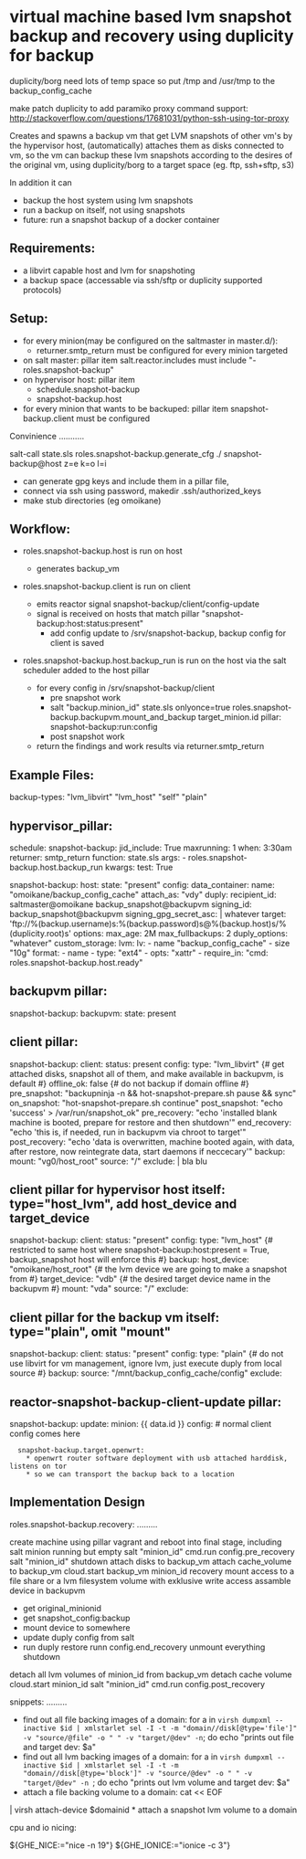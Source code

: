 virtual machine based lvm snapshot backup and recovery using duplicity for backup
=================================================================================

 duplicity/borg need lots of temp space so put /tmp and /usr/tmp to the backup_config_cache

 make patch duplicity to add paramiko proxy command support:
   http://stackoverflow.com/questions/17681031/python-ssh-using-tor-proxy


Creates and spawns a backup vm that get LVM snapshots of other vm's by the hypervisor host,
(automatically) attaches them as disks connected to vm,
so the vm can backup these lvm snapshots according to the desires of the original vm,
using duplicity/borg to a target space (eg. ftp, ssh+sftp, s3)

In addition it can
  - backup the host system using lvm snapshots
  - run a backup on itself, not using snapshots
  - future: run a snapshot backup of a docker container

Requirements:
-------------
  - a libvirt capable host and lvm for snapshoting
  - a backup space (accessable via ssh/sftp or duplicity supported protocols)

Setup:
------
  - for every minion(may be configured on the saltmaster in master.d/):
    -  returner.smtp_return must be configured for every minion targeted
  - on salt master: pillar item salt.reactor.includes must include "- roles.snapshot-backup"
  - on hypervisor host: pillar item
    - schedule.snapshot-backup
    - snapshot-backup.host
  - for every minion that wants to be backuped: pillar item snapshot-backup.client must be configured

Convinience
...........

salt-call state.sls roles.snapshot-backup.generate_cfg ./ snapshot-backup@host z=e k=o l=i
  - can generate gpg keys and include them in a pillar file,
  - connect via ssh using password, makedir .ssh/authorized_keys
  - make stub directories (eg omoikane)


Workflow:
---------
  - roles.snapshot-backup.host is run on host
    - generates backup_vm

  - roles.snapshot-backup.client is run on client
    - emits reactor signal snapshot-backup/client/config-update
    - signal is received on hosts that match pillar "snapshot-backup:host:status:present"
      - add config update to /srv/snapshot-backup, backup config for client is saved

  - roles.snapshot-backup.host.backup_run is run on the host via the salt scheduler added to the host pillar
    - for every config in /srv/snapshot-backup/client
      - pre snapshot work
      - salt "backup.minion_id" state.sls onlyonce=true roles.snapshot-backup.backupvm.mount_and_backup target_minion.id
        pillar: snapshot-backup:run:config
      - post snapshot work
    - return the findings and work results via returner.smtp_return


Example Files:
--------------

backup-types:
  "lvm_libvirt"
  "lvm_host"
  "self"
  "plain"


hypervisor_pillar:
---
schedule:
  snapshot-backup:
    jid_include: True
    maxrunning: 1
    when: 3:30am
    returner: smtp_return
    function: state.sls
    args:
      - roles.snapshot-backup.host.backup_run
    kwargs:
      test: True

snapshot-backup:
  host:
    state: "present"
    config:
      data_container:
        name: "omoikane/backup_config_cache"
        attach_as: "vdy"
      duply:
        recipient_id: saltmaster@omoikane backup_snapshot@backupvm
        signing_id: backup_snapshot@backupvm
        signing_gpg_secret_asc: |
          whatever
        target: 'ftp://%(backup.username)s:%(backup.password)s@%(backup.host)s/%(duplicity.root)s'
        options:
          max_age: 2M
          max_fullbackups: 2
          duply_options: "whatever"
    custom_storage:
      lvm:
        lv:
          - name "backup_config_cache"
          - size "10g"
        format:
          - name
          - type: "ext4"
          - opts: "xattr"
          - require_in: "cmd: roles.snapshot-backup.host.ready"

backupvm pillar:
---
snapshot-backup:
  backupvm:
    state: present

client pillar:
---
snapshot-backup:
  client:
    status: present
    config:
      type: "lvm_libvirt" {# get attached disks, snapshot all of them, and make available in backupvm, is default #}
      offline_ok: false {# do not backup if domain offline #}
      pre_snapshot: "backupninja -n && hot-snapshot-prepare.sh pause && sync"
      on_snapshot: "hot-snapshot-prepare.sh continue"
      post_snapshot: "echo 'success' > /var/run/snapshot_ok"
      pre_recovery: "echo 'installed blank machine is booted, prepare for restore and then shutdown'"
      end_recovery: "echo 'this is, if needed, run in backupvm via chroot to target'"
      post_recovery: "echo 'data is overwritten, machine booted again, with data, after restore, now reintegrate data, start daemons if neccecary'"
      backup:
        mount: "vg0/host_root"
        source: "/"
        exclude: |
            bla
            blu

client pillar for hypervisor host itself: type="host_lvm", add host_device and target_device
---
snapshot-backup:
  client:
    status: "present"
    config:
      type: "lvm_host" {# restricted to same host where snapshot-backup:host:present = True, backup_snapshot host will enforce this #}
      backup:
        host_device: "omoikane/host_root" {# the lvm device we are going to make a snapshot from #}
        target_device: "vdb" {# the desired target device name in the backupvm #}
        mount: "vda"
        source: "/"
        exclude:

client pillar for the backup vm itself: type="plain", omit "mount"
---
snapshot-backup:
  client:
    status: "present"
    config:
      type: "plain" {# do not use libvirt for vm management, ignore lvm, just execute duply from local source #}
      backup:
        source: "/mnt/backup_config_cache/config"
        exclude:

reactor-snapshot-backup-client-update pillar:
---
snapshot-backup:
  update:
    minion: {{ data.id }}
    config:
      # normal client config comes here



      snapshot-backup.target.openwrt:
        * openwrt router software deployment with usb attached harddisk, listens on tor
        * so we can transport the backup back to a location

Implementation Design
---------------------

roles.snapshot-backup.recovery:
.........

create machine using pillar vagrant and reboot into final stage, including salt minion running but empty
salt "minion_id" cmd.run config.pre_recovery
salt "minion_id" shutdown
attach disks to backup_vm
attach cache_volume to backup_vm
cloud.start backup_vm minion_id recovery
  mount access to a file share or a lvm filesystem volume with exklusive write access
  assamble device in backupvm
  * get original_minionid
  * get snapshot_config:backup
  * mount device to somewhere
  * update duply config from salt
  * run duply restore
runn config.end_recovery
unmount everything
shutdown

detach all lvm volumes of minion_id from backup_vm
detach cache volume
cloud.start minion_id
salt "minion_id" cmd.run config.post_recovery

snippets:
.........

 * find out all file backing images of a domain:
for a in `virsh dumpxml --inactive $id |
  xmlstarlet sel -I -t -m "domain//disk[@type='file']" -v "source/@file" -o " " -v "target/@dev" -n`; do
  echo "prints out file and target dev: $a"
 * find out all lvm backing images of a domain:
for a in `virsh dumpxml --inactive $id |
  xmlstarlet sel -I -t -m "domain//disk[@type='block']" -v "source/@dev" -o " " -v "target/@dev" -n `; do
  echo "prints out lvm volume and target dev: $a"
 * attach a file backing volume to a domain:
cat << EOF
<disk type='file' device='disk'>
  <driver name='' type='qcow2' />
  <source file='$a'/>
  <target dev='vd$(hardiskletter)' bus='virtio'/>
</disk>
| virsh attach-device $domainid
 * attach a snapshot lvm volume to a domain

cpu and io nicing:

${GHE_NICE:="nice -n 19"}
${GHE_IONICE:="ionice -c 3"}
